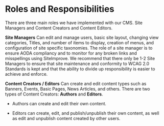 # Roles and Responsibilities
There are three main roles we have implemented with our CMS. Site Managers and Content Creators and Content Editors.

**Site Managers** 
Can edit and manage users, basic site layout, changing view categories, Titles, and number of items to display, creation of menus, and configuration of site specific taxonomies. The role of a site manager is to ensure AODA compliancy and to monitor for any broken links and misspellings using SiteImprove. We recommend that there only be 1-2 Site Managers to ensure that site maintenance and conformity to WCAG 2.0 Standards is kept and that the ability to divide up responsibility is easier to achieve and enforce.

**Content Creators / Editors** Can create and edit content types such as Banners, Events, Basic Pages, News Articles, and others. There are two types of Content Creators: **Authors** and **Editors**. 

- Authors can create and edit their own content. 

- Editors can create, edit, and publish/unpublish their own content, as well as edit and unpublish content created by other users.